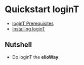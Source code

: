 # Quickstart loginT
- [loginT Prerequisites](/ribs/loginT/prerequisites.html)
- [Installing loginT](/ribs/loginT/installing.html)
## Nutshell
- Do loginT the **elioWay**.
